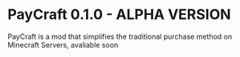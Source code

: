 # PayCraft 0.1.0 - ALPHA VERSION
PayCraft is a mod that simplifies the traditional purchase method on Minecraft Servers, avaliable soon
